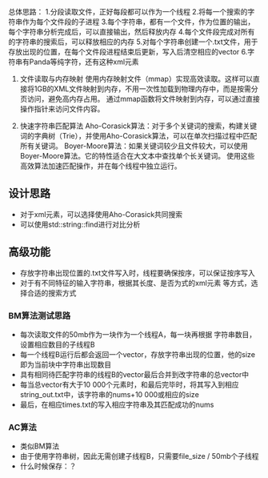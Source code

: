 总体思路：
1.分段读取文件，正好每段都可以作为一个线程
2.将每一个搜索的字符串作为每个文件段的子进程
3.每个字符串，都有一个文件，作为位置的输出，每个字符串分析完成后，可以直接输出，然后释放内存
4.每个文件段完成对所有的字符串的搜索后，可以释放相应的内存
5.对每个字符串创建一个.txt文件，用于存放出现的位置，在每个文件段进程结束后更新，写入后清空相应的vector
6.字符串有Panda等纯字符，还有<sublink linktype="nav"><anchor>这种xml元素
 

1. 文件读取与内存映射
使用内存映射文件（mmap）实现高效读取。这样可以直接将1GB的XML文件映射到内存，不用一次性加载到物理内存中，而是按需分页访问，避免高内存占用。
通过mmap函数将文件映射到内存，可以通过直接操作指针来访问文件内容。

4. 快速字符串匹配算法
Aho-Corasick算法：对于多个关键词的搜索，构建关键词的字典树（Trie），并使用Aho-Corasick算法，可以在单次扫描过程中匹配所有关键词。
Boyer-Moore算法：如果关键词较少且文件较大，可以使用Boyer-Moore算法。它的特性适合在大文本中查找单个长关键词。
使用这些高效算法加速匹配操作，并在每个线程中独立运行。

## 设计思路
- 对于xml元素，可以选择使用Aho-Corasick共同搜索
- 可以使用std::string::find进行对比分析


## 高级功能
- 存放字符串出现位置的.txt文件写入时，线程要确保按序，可以保证按序写入
- 对于有不同特征的输入字符串，根据其长度、是否为<sublink linktype="nav"><anchor>式的xml元素 等方式，选择合适的搜索方式


### BM算法测试思路
- 每次读取文件的50mb作为一块作为一个线程A，每一块再根据 字符串数目，设置相应数目的子线程B
- 每一个线程B运行后都会返回一个vector<int>，存放字符串出现的位置，他的size即为当前块中字符串出现数目
- 具有相同待匹配字符串的线程B的vector<int>最后合并到改字符串的总vector<int>中
- 每当总vector<int>有大于10 000个元素时，和最后完毕时，将其写入到相应string_out.txt中，该字符串的nums+10 000或相应的size
- 最后，在相应times.txt的写入相应字符串及其匹配成功的nums

### AC算法
- 类似BM算法
- 由于使用字符串树，因此无需创建子线程B，只需要file_size / 50mb个子线程
- 什么时候保存：？

